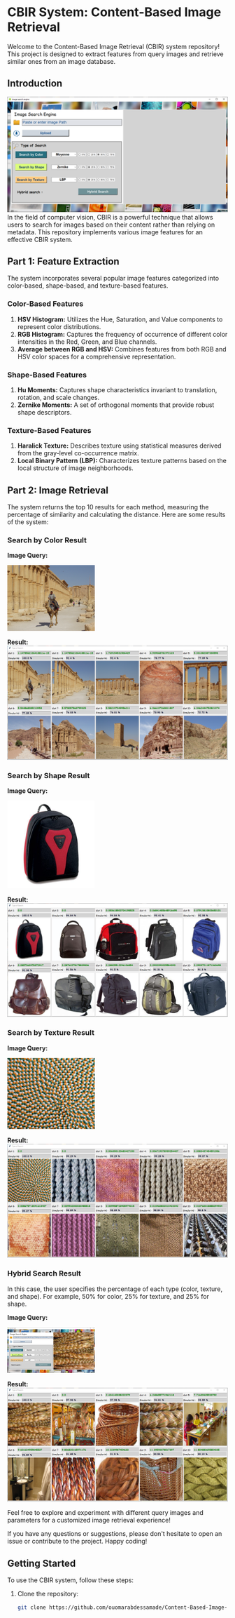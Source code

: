# CBIR System: Content-Based Image Retrieval

Welcome to the Content-Based Image Retrieval (CBIR) system repository! This project is designed to extract features from query images and retrieve similar ones from an image database.

## Introduction
![CBIR Interface](images/userinterface.png)
In the field of computer vision, CBIR is a powerful technique that allows users to search for images based on their content rather than relying on metadata. This repository implements various image features for an effective CBIR system.

## Part 1: Feature Extraction

The system incorporates several popular image features categorized into color-based, shape-based, and texture-based features.

### Color-Based Features
1. **HSV Histogram:** Utilizes the Hue, Saturation, and Value components to represent color distributions.
2. **RGB Histogram:** Captures the frequency of occurrence of different color intensities in the Red, Green, and Blue channels.
3. **Average between RGB and HSV:** Combines features from both RGB and HSV color spaces for a comprehensive representation.

### Shape-Based Features
1. **Hu Moments:** Captures shape characteristics invariant to translation, rotation, and scale changes.
2. **Zernike Moments:** A set of orthogonal moments that provide robust shape descriptors.

### Texture-Based Features
1. **Haralick Texture:** Describes texture using statistical measures derived from the gray-level co-occurrence matrix.
2. **Local Binary Pattern (LBP):** Characterizes texture patterns based on the local structure of image neighborhoods.


## Part 2: Image Retrieval

The system returns the top 10 results for each method, measuring the percentage of similarity and calculating the distance. Here are some results of the system:

### Search by Color Result

**Image Query:**

<img src="images/SearchByColorQuery.jpg" width="200" alt="Image Query">

**Result:**
![Search by Color](images/SearchByColor.png)

### Search by Shape Result

**Image Query:**

<img src="images/SearchByShapeQuery.jpg" width="200" alt="Image Query">

**Result:**
![Search by Shape](images/SearchByShape.png)

### Search by Texture Result

**Image Query:**

<img src="images/SearchByTextureQuery.jpg" width="200" alt="Image Query">

**Result:**
![Search by Texture](images/SearchByTexture.png)

### Hybrid Search Result

In this case, the user specifies the percentage of each type (color, texture, and shape). For example, 50% for color, 25% for texture, and 25% for shape.

**Image Query:**

<img src="images/SearchHybridQuery.png" width="200" alt="Image Query">


**Result:**
![Hybrid Search](images/SearchHybrid.png)

Feel free to explore and experiment with different query images and parameters for a customized image retrieval experience!

If you have any questions or suggestions, please don't hesitate to open an issue or contribute to the project. Happy coding!




## Getting Started

To use the CBIR system, follow these steps:

1. Clone the repository:
   ```bash
   git clone https://github.com/ouomarabdessamade/Content-Based-Image-Retrieval.git
